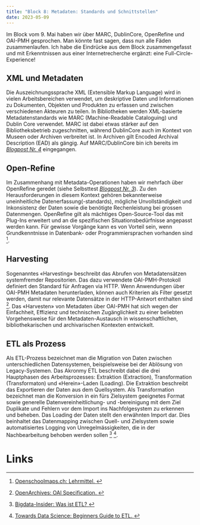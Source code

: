 ```yaml
---
title: "Block 8: Metadaten: Standards und Schnittstellen"
date: 2023-05-09
---
```


Im Block vom 9. Mai  haben wir über MARC, DublinCore, OpenRefine und OAI-PMH gesprochen. Man könnte fast sagen, dass nun alle Fäden zusammenlaufen. Ich habe die Eindrücke aus dem Block zusammengefasst und mit Erkenntnissen aus einer Internetrecherche ergänzt: eine Full-Circle-Experience!

 
## XML und Metadaten

Die Auszeichnungssprache XML (Extensible Markup Language) wird in vielen Arbeitsbereichen verwendet, um deskriptive Daten und Informationen zu Dokumenten, Objekten und Produkten zu erfassen und zwischen verschiedenen Akteuren zu teilen. In Bibliotheken werden XML-basierte Metadatenstandards wie MARC (Machine-Readable Cataloguing) und Dublin Core verwendet. MARC ist dabei etwas stärker auf den Bibliotheksbetrieb zugeschnitten, während DublinCore auch im Kontext von Museen oder Archiven verbreitet ist. In Archiven gilt Encoded Archival Description (EAD) als gängig.  Auf MARC/DublinCore bin ich bereits im  *[Blogpost Nr. 4](https://radejev.github.io/LeTaBu/2023/03/07/block4.html)* eingegangen. 

## Open-Refine


Im Zusammenhang mit Metadata-Operationen haben wir mehrfach über OpenRefine geredet (siehe Selbsttest *[Blogpost Nr. 3](https://radejev.github.io/LeTaBu/2023/02/28/block3.html)*). Zu den Herausforderungen in diesem Kontext gehören bekannterweise uneinheitliche Datenerfassung(-standards), mögliche Unvollständigkeit und Inkonsistenz der Daten sowie die benötigte Rechenleistung bei grossen Datenmengen. OpenRefine gilt als mächtiges Open-Source-Tool das mit Plug-Ins erweitert und an die spezifischen Situationsbedürfnisse angepasst werden kann. Für gewisse Vorgänge kann es von Vorteil sein, wenn Grundkenntnisse in Datenbank- oder Programmiersprachen vorhanden sind [^1].

## Harvesting

Sogenanntes «Harvesting» beschreibt das Abrufen von Metadatensätzen systemfremder Repositorien. Das dazu verwendete OAI-PMH-Protokoll definiert den Standard für Anfragen via HTTP. Wenn Anwendungen über OAI-PMH Metadaten herunterladen, können auch Kriterien als Filter gesetzt werden, damit nur relevante Datensätze in der HTTP-Antwort enthalten sind [^2]. Das «Harvesten» von Metadaten über OAI-PMH hat sich wegen der Einfachheit, Effizienz und technischen Zugänglichkeit zu einer beliebten Vorgehensweise für den Metadaten-Austausch in wissenschaftlichen, bibliothekarischen und archivarischen Kontexten entwickelt.

## ETL als Prozess

Als ETL-Prozess bezeichnet man die Migration von Daten zwischen unterschiedlichen Datensystemen, beispielsweise bei der Ablösung von Legacy-Systemen. Das Akronmy ETL beschreibt dabei die drei Hauptphasen des Arbeitsprozesses:  Extraktion (Extraction), Transformation (Transformaton) und «Herein»-Laden (Loading). Die Extraktion beschreibt das Exportieren der Daten aus dem Quellsystem. Als Transformation bezeichnet man die Konversion in ein fürs Zielsystem geeignetes Format sowie generelle Datenvereinheitlichung- und -bereinigung mit dem Ziel Duplikate und Fehlern vor dem Import ins Nachfolgesystem zu erkennen und beheben. Das Loading der Daten stellt den erwähnten Import dar. Dies beinhaltet das Datenmapping zwischen Quell- und Zielsystem sowie automatisiertes Logging von Unregelmässigkeiten, die in der Nachbearbeitung behoben werden sollen [^3] [^4].

# Links

[^1]:[Openschoolmaps.ch: Lehrmittel. ](https://openschoolmaps.ch/lehrmittel/data_cleansing_integration/arbeitsblaetter/data_cleansing_und_itegration_openrefine.html) 
[^2]:[OpenArchives: OAI Specification. ]( http://www.openarchives.org/OAI/openarchivesprotocol.html)
[^3]:[Bigdata-Insider: Was ist ETL? ](https://www.bigdata-insider.de/was-ist-etl-extract-transform-load-a-776549/)
[^4]:[Towards Data Science: Beginners Guide to ETL. ](https://towardsdatascience.com/beginners-guide-extract-transform-load-etl-49104a8f9294)